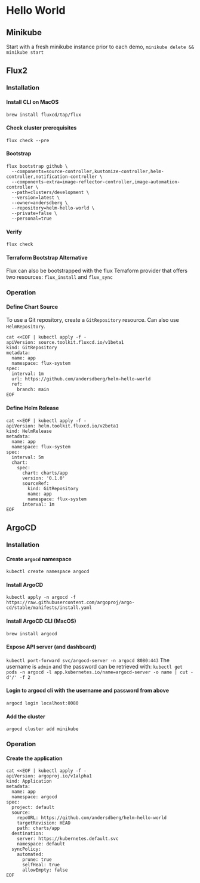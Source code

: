 # Hello World

## Minikube
Start with a fresh minikube instance prior to each demo, `minikube delete && minikube start`

## Flux2
### Installation
#### Install CLI on MacOS
`brew install fluxcd/tap/flux`

#### Check cluster prerequisites
`flux check --pre`

#### Bootstrap
```
flux bootstrap github \
  --components=source-controller,kustomize-controller,helm-controller,notification-controller \
  --components-extra=image-reflector-controller,image-automation-controller \
  --path=clusters/development \
  --version=latest \
  --owner=andersdberg \
  --repository=helm-hello-world \
  --private=false \
  --personal=true
```

#### Verify
`flux check`

#### Terraform Bootstrap Alternative
Flux can also be bootstrapped with the flux Terraform provider that offers two resources: `flux_install` and `flux_sync`

### Operation
#### Define Chart Source
To use a Git repository, create a `GitRepository` resource. Can also use `HelmRepository`.
```
cat <<EOF | kubectl apply -f -
apiVersion: source.toolkit.fluxcd.io/v1beta1
kind: GitRepository
metadata:
  name: app
  namespace: flux-system
spec:
  interval: 1m
  url: https://github.com/andersdberg/helm-hello-world
  ref:
    branch: main
EOF
```

#### Define Helm Release
```
cat <<EOF | kubectl apply -f -
apiVersion: helm.toolkit.fluxcd.io/v2beta1
kind: HelmRelease
metadata:
  name: app
  namespace: flux-system
spec:
  interval: 5m
  chart:
    spec:
      chart: charts/app
      version: '0.1.0'
      sourceRef:
        kind: GitRepository
        name: app
        namespace: flux-system
      interval: 1m
EOF
```

## ArgoCD
### Installation
#### Create `argocd` namespace
`kubectl create namespace argocd`

#### Install ArgoCD
`kubectl apply -n argocd -f https://raw.githubusercontent.com/argoproj/argo-cd/stable/manifests/install.yaml`

#### Install ArgoCD CLI (MacOS)
`brew install argocd`

#### Expose API server (and dashboard)
`kubectl port-forward svc/argocd-server -n argocd 8080:443`
The username is `admin` and the password can be retrieved with:
`kubectl get pods -n argocd -l app.kubernetes.io/name=argocd-server -o name | cut -d'/' -f 2`

#### Login to argocd cli with the username and password from above
`argocd login localhost:8080`

#### Add the cluster
`argocd cluster add minikube`

### Operation
#### Create the application
```
cat <<EOF | kubectl apply -f -
apiVersion: argoproj.io/v1alpha1
kind: Application
metadata:
  name: app
  namespace: argocd
spec:
  project: default
  source:
    repoURL: https://github.com/andersdberg/helm-hello-world
    targetRevision: HEAD
    path: charts/app
  destination:
    server: https://kubernetes.default.svc
    namespace: default
  syncPolicy:
    automated:
      prune: true
      selfHeal: true
      allowEmpty: false
EOF
```